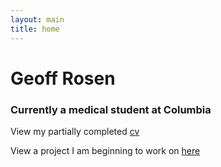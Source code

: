 ```yaml
---
layout: main
title: home
---
```


# Geoff Rosen

### Currently a medical student at Columbia

View my partially completed [cv](cv.html)   

View a project I am beginning to work on [here](https://github.com/geoffrosen/vaginal-microbiome)